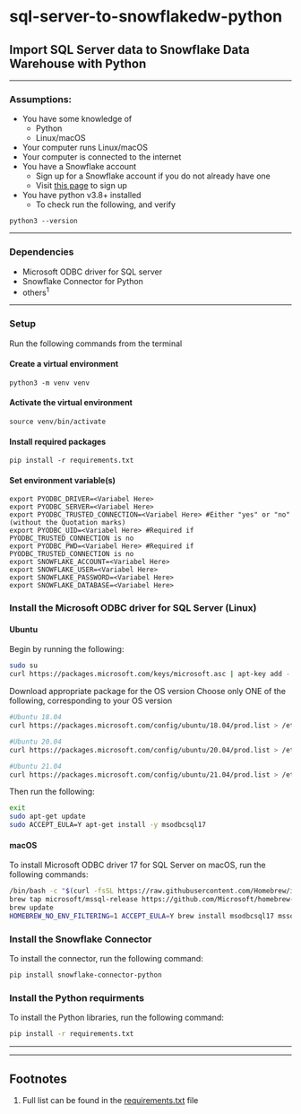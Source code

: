# sql-server-to-snowflakedw-python
## Import SQL Server data to Snowflake Data Warehouse with Python

---


### Assumptions:
* You have some knowledge of
  * Python
  * Linux/macOS
* Your computer runs Linux/macOS
* Your computer is connected to the internet
* You have a Snowflake account
    * Sign up for a Snowflake account if you do not already have one
    * Visit [this page]([https://signup.snowflake.com/) to sign up 
* You have python v3.8+ installed
  * To check run the following, and verify
```commandline
python3 --version
```

---

### Dependencies
* Microsoft ODBC driver for SQL server
* Snowflake Connector for Python
* others<sup>1</sup>

---

### Setup
Run the following commands from the terminal
#### Create a virtual environment 
```commandline
python3 -m venv venv
```
#### Activate the virtual environment
```commandline
source venv/bin/activate
```
#### Install required packages
```commandline
pip install -r requirements.txt
```
#### Set environment variable(s) 
```commandline
export PYODBC_DRIVER=<Variabel Here>
export PYODBC_SERVER=<Variabel Here>
export PYODBC_TRUSTED_CONNECTION=<Variabel Here> #Either "yes" or "no" (without the Quotation marks)
export PYODBC_UID=<Variabel Here> #Required if PYODBC_TRUSTED_CONNECTION is no
export PYODBC_PWD=<Variabel Here> #Required if PYODBC_TRUSTED_CONNECTION is no
export SNOWFLAKE_ACCOUNT=<Variabel Here>
export SNOWFLAKE_USER=<Variabel Here>
export SNOWFLAKE_PASSWORD=<Variabel Here>
export SNOWFLAKE_DATABASE=<Variabel Here>
```

### Install the Microsoft ODBC driver for SQL Server (Linux)

#### <a id="ubuntu17"></a> Ubuntu
Begin by running the following:

```bash
sudo su
curl https://packages.microsoft.com/keys/microsoft.asc | apt-key add -

```

Download appropriate package for the OS version
Choose only ONE of the following, corresponding to your OS version

```bash
#Ubuntu 18.04
curl https://packages.microsoft.com/config/ubuntu/18.04/prod.list > /etc/apt/sources.list.d/mssql-release.list

#Ubuntu 20.04
curl https://packages.microsoft.com/config/ubuntu/20.04/prod.list > /etc/apt/sources.list.d/mssql-release.list

#Ubuntu 21.04
curl https://packages.microsoft.com/config/ubuntu/21.04/prod.list > /etc/apt/sources.list.d/mssql-release.list
```

Then run the following:
```bash
exit
sudo apt-get update
sudo ACCEPT_EULA=Y apt-get install -y msodbcsql17
```

#### macOS
To install Microsoft ODBC driver 17 for SQL Server on macOS, run the following commands:
```bash
/bin/bash -c "$(curl -fsSL https://raw.githubusercontent.com/Homebrew/install/master/install.sh)"
brew tap microsoft/mssql-release https://github.com/Microsoft/homebrew-mssql-release
brew update
HOMEBREW_NO_ENV_FILTERING=1 ACCEPT_EULA=Y brew install msodbcsql17 mssql-tools
```

### Install the Snowflake Connector
To install the connector, run the following command:
```bash
pip install snowflake-connector-python
```


### Install the Python requirments
To install the Python libraries, run the following command:
```bash
pip install -r requirements.txt
```

---



---

## Footnotes
1. Full list can be found in the [requirements.txt](requirements.txt) file


<img src="https://us-central1-trackgit-analytics.cloudfunctions.net/token/ping/kwna4gs9gbwxovaj5zjk" height="1" width="1"/>
